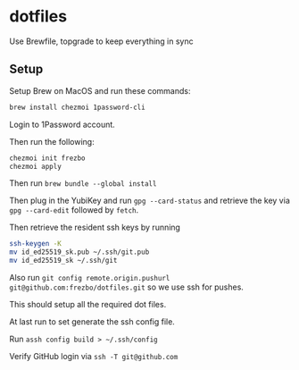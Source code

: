 # dotfiles

Use Brewfile, topgrade to keep everything in sync

## Setup

Setup Brew on MacOS and run these commands:

```bash
brew install chezmoi 1password-cli
```

Login to 1Password account.

Then run the following:

```bash
chezmoi init frezbo
chezmoi apply
```

Then run `brew bundle --global install`

Then plug in the YubiKey and run `gpg --card-status` and retrieve the key via `gpg --card-edit` followed by `fetch`.

Then retrieve the resident ssh keys by running

```bash
ssh-keygen -K
mv id_ed25519_sk.pub ~/.ssh/git.pub
mv id_ed25519_sk ~/.ssh/git
```

Also run `git config remote.origin.pushurl git@github.com:frezbo/dotfiles.git` so we use ssh for pushes.

This should setup all the required dot files.

At last run to set generate the ssh config file.

Run `assh config build > ~/.ssh/config`

Verify GitHub login via `ssh -T git@github.com`
